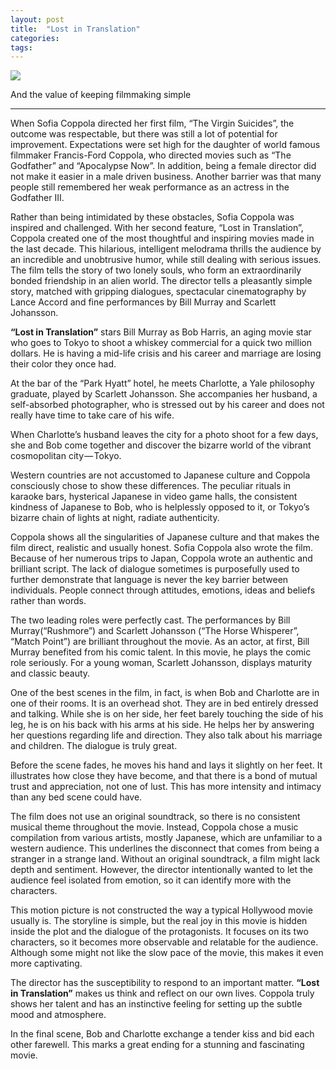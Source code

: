 ```yaml
---
layout: post
title:  "Lost in Translation"
categories: 
tags: 
---
```


![](https://cdn-images-1.medium.com/max/2600/1*oPG6P2JtldA5Y6FZ5q6_zg.jpeg)

And the value of keeping filmmaking simple

---

When Sofia Coppola directed her first film, “The Virgin Suicides”, the outcome was respectable, but there was still a lot of potential for improvement. Expectations were set high for the daughter of world famous filmmaker Francis-Ford Coppola, who directed movies such as “The Godfather” and “Apocalypse Now”. In addition, being a female director did not make it easier in a male driven business. Another barrier was that many people still remembered her weak performance as an actress in the Godfather III.

Rather than being intimidated by these obstacles, Sofia Coppola was inspired and challenged. With her second feature, “Lost in Translation”, Coppola created one of the most thoughtful and inspiring movies made in the last decade. This hilarious, intelligent melodrama thrills the audience by an incredible and unobtrusive humor, while still dealing with serious issues. The film tells the story of two lonely souls, who form an extraordinarily bonded friendship in an alien world. The director tells a pleasantly simple story, matched with gripping dialogues, spectacular cinematography by Lance Accord and fine performances by Bill Murray and Scarlett Johansson.

**“Lost in Translation”** stars Bill Murray as Bob Harris, an aging movie star who goes to Tokyo to shoot a whiskey commercial for a quick two million dollars. He is having a mid-life crisis and his career and marriage are losing their color they once had.

At the bar of the “Park Hyatt” hotel, he meets Charlotte, a Yale philosophy graduate, played by Scarlett Johansson. She accompanies her husband, a self-absorbed photographer, who is stressed out by his career and does not really have time to take care of his wife.

When Charlotte’s husband leaves the city for a photo shoot for a few days, she and Bob come together and discover the bizarre world of the vibrant cosmopolitan city — Tokyo.

Western countries are not accustomed to Japanese culture and Coppola consciously chose to show these differences. The peculiar rituals in karaoke bars, hysterical Japanese in video game halls, the consistent kindness of Japanese to Bob, who is helplessly opposed to it, or Tokyo’s bizarre chain of lights at night, radiate authenticity.

Coppola shows all the singularities of Japanese culture and that makes the film direct, realistic and usually honest. Sofia Coppola also wrote the film. Because of her numerous trips to Japan, Coppola wrote an authentic and brilliant script. The lack of dialogue sometimes is purposefully used to further demonstrate that language is never the key barrier between individuals. People connect through attitudes, emotions, ideas and beliefs rather than words.

The two leading roles were perfectly cast. The performances by Bill Murray(“Rushmore”) and Scarlett Johansson (“The Horse Whisperer”, “Match Point”) are brilliant throughout the movie. As an actor, at first, Bill Murray benefited from his comic talent. In this movie, he plays the comic role seriously. For a young woman, Scarlett Johansson, displays maturity and classic beauty.

One of the best scenes in the film, in fact, is when Bob and Charlotte are in one of their rooms. It is an overhead shot. They are in bed entirely dressed and talking. While she is on her side, her feet barely touching the side of his leg, he is on his back with his arms at his side. He helps her by answering her questions regarding life and direction. They also talk about his marriage and children. The dialogue is truly great.

Before the scene fades, he moves his hand and lays it slightly on her feet. It illustrates how close they have become, and that there is a bond of mutual trust and appreciation, not one of lust. This has more intensity and intimacy than any bed scene could have.

The film does not use an original soundtrack, so there is no consistent musical theme throughout the movie. Instead, Coppola chose a music compilation from various artists, mostly Japanese, which are unfamiliar to a western audience. This underlines the disconnect that comes from being a stranger in a strange land. Without an original soundtrack, a film might lack depth and sentiment. However, the director intentionally wanted to let the audience feel isolated from emotion, so it can identify more with the characters.

This motion picture is not constructed the way a typical Hollywood movie usually is. The storyline is simple, but the real joy in this movie is hidden inside the plot and the dialogue of the protagonists. It focuses on its two characters, so it becomes more observable and relatable for the audience. Although some might not like the slow pace of the movie, this makes it even more captivating.

The director has the susceptibility to respond to an important matter. **“Lost in Translation”** makes us think and reflect on our own lives. Coppola truly shows her talent and has an instinctive feeling for setting up the subtle mood and atmosphere.

In the final scene, Bob and Charlotte exchange a tender kiss and bid each other farewell. This marks a great ending for a stunning and fascinating movie.
